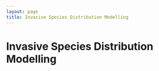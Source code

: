 ```yaml
---
layout: page
title: Invasive Species Distribution Modelling
---
```


# Invasive Species Distribution Modelling
